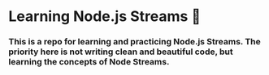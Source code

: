 # Learning Node.js Streams 🌊

### This is a repo for learning and practicing Node.js Streams. The priority here is not writing clean and beautiful code, but learning the concepts of Node Streams.
